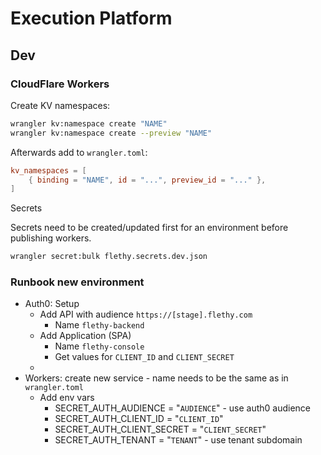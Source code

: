 # Execution Platform

## Dev

### CloudFlare Workers

Create KV namespaces:

```bash
wrangler kv:namespace create "NAME"
wrangler kv:namespace create --preview "NAME"
```

Afterwards add to `wrangler.toml`:

```toml
kv_namespaces = [
    { binding = "NAME", id = "...", preview_id = "..." },
]
```

Secrets

Secrets need to be created/updated first for an environment before publishing workers.

```bash
wrangler secret:bulk flethy.secrets.dev.json
```

### Runbook new environment

- Auth0: Setup
  - Add API with audience `https://[stage].flethy.com`
    - Name `flethy-backend`
  - Add Application (SPA)
    - Name `flethy-console`
    - Get values for `CLIENT_ID` and `CLIENT_SECRET`
  -
- Workers: create new service - name needs to be the same as in `wrangler.toml`
  - Add env vars
    - SECRET_AUTH_AUDIENCE = "`AUDIENCE`" - use auth0 audience
    - SECRET_AUTH_CLIENT_ID = "`CLIENT_ID`"
    - SECRET_AUTH_CLIENT_SECRET = "`CLIENT_SECRET`"
    - SECRET_AUTH_TENANT = "`TENANT`" - use tenant subdomain

